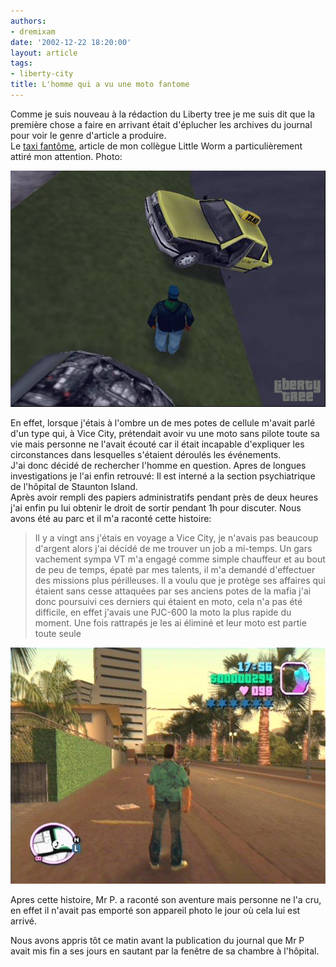 ```yaml
---
authors:
- dremixam
date: '2002-12-22 18:20:00'
layout: article
tags:
- liberty-city
title: L'homme qui a vu une moto fantome
---
```



Comme je suis nouveau à la rédaction du Liberty tree je me suis dit que la première chose a faire en arrivant était d'éplucher les archives du journal pour voir le genre d'article a produire.  
Le [taxi fantôme](/2002/06/26/le-taxi-fantome/), article de mon collègue Little Worm a particulièrement attiré mon attention. Photo:

![](/content/images/2016/07/taxifantome1.jpg)

En effet, lorsque j'étais à l'ombre un de mes potes de cellule m'avait parlé d'un type qui, à Vice City, prétendait avoir vu une moto sans pilote toute sa vie mais personne ne l'avait écouté car il était incapable d'expliquer les circonstances dans lesquelles s'étaient déroulés les événements.  
J'ai donc décidé de rechercher l'homme en question. Apres de longues investigations je l'ai enfin retrouvé: Il est interné a la section psychiatrique de l'hôpital de Staunton Island.  
Après avoir rempli des papiers administratifs pendant près de deux heures j'ai enfin pu lui obtenir le droit de sortir pendant 1h pour discuter. Nous avons été au parc et il m'a raconté cette histoire:

> Il y a vingt ans j'étais en voyage a Vice City, je n'avais pas beaucoup d'argent alors j'ai décidé de me trouver un job a mi-temps. Un gars vachement sympa VT m'a engagé comme simple chauffeur et au bout de peu de temps, épaté par mes talents, il m'a demandé d'effectuer des missions plus périlleuses. Il a voulu que je protège ses affaires qui étaient sans cesse attaquées par ses anciens potes de la mafia j'ai donc poursuivi ces derniers qui étaient en moto, cela n'a pas été difficile, en effet j'avais une PJC-600 la moto la plus rapide du moment. Une fois rattrapés je les ai éliminé et leur moto est partie toute seule

![](/content/images/2016/07/vice.jpg)

Apres cette histoire, Mr P. a raconté son aventure mais personne ne l'a cru, en effet il n'avait pas emporté son appareil photo le jour où cela lui est arrivé.

Nous avons appris tôt ce matin avant la publication du journal que Mr P avait mis fin a ses jours en sautant par la fenêtre de sa chambre à l'hôpital.